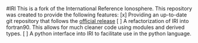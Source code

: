 #IRI
This is a fork of the International Reference Ionosphere.
This repository was created to provide the following features:
[x] Providing an up-to-date git repository that follows the 
[official release](http://irimodel.org/)
[ ] A refactorization of IRI into fortran90. This allows for much
cleaner code using modules and derived types.
[ ] A python interface into IRI to facilitate use in the python
language.



